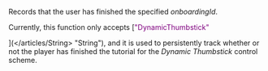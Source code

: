 Records that the user has finished the specified *onboardingId*.

Currently, this function only accepts [<span style="color:#7F007F">"DynamicThumbstick"</span>

](</articles/String> "String"), and it is used to persistently track whether or not the player has finished the tutorial for the *Dynamic Thumbstick* control scheme.<span class="API_MEMBER_SUMMARY" style="display:none;"></span>

<!-- 
NewPP limit report
Cached time: 20180622003718
Cache expiry: 86400
Dynamic content: false
CPU time usage: 0.024 seconds
Real time usage: 0.251 seconds
Preprocessor visited node count: 60/1000000
Preprocessor generated node count: 344/1000000
Post‐expand include size: 3425/2097152 bytes
Template argument size: 324/2097152 bytes
Highest expansion depth: 4/40
Expensive parser function count: 1/100
Lua time usage: 0.210/7.000 seconds
Lua virtual size: 17.57 MB/50 MB
Lua estimated memory usage: 0 bytes
-->

<!--
Transclusion expansion time report (%,ms,calls,template)
100.00%  244.595      1 -total
100.00%  244.595      1 Template:APIMemberPage
  0.63%    1.541      1 Template:String
-->

